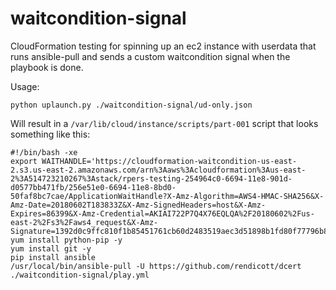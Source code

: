 # waitcondition-signal
CloudFormation testing for spinning up an ec2 instance with userdata that runs ansible-pull and sends a custom waitcondition signal when the playbook is done. 

Usage:
```
python uplaunch.py ./waitcondition-signal/ud-only.json
```

Will result in a `/var/lib/cloud/instance/scripts/part-001` script that looks something like this:
```
#!/bin/bash -xe
export WAITHANDLE='https://cloudformation-waitcondition-us-east-2.s3.us-east-2.amazonaws.com/arn%3Aaws%3Acloudformation%3Aus-east-2%3A514723210267%3Astack/rpers-testing-254964c0-6694-11e8-901d-d0577bb471fb/256e51e0-6694-11e8-8bd0-50faf8bc7cae/ApplicationWaitHandle?X-Amz-Algorithm=AWS4-HMAC-SHA256&X-Amz-Date=20180602T183833Z&X-Amz-SignedHeaders=host&X-Amz-Expires=86399&X-Amz-Credential=AKIAI722P7Q4X76EQLQA%2F20180602%2Fus-east-2%2Fs3%2Faws4_request&X-Amz-Signature=1392d0c9ffc810f1b85451761cb60d2483519aec3d51898b1fd80f77796b8cd1'
yum install python-pip -y
yum install git -y
pip install ansible
/usr/local/bin/ansible-pull -U https://github.com/rendicott/dcert ./waitcondition-signal/play.yml
```
